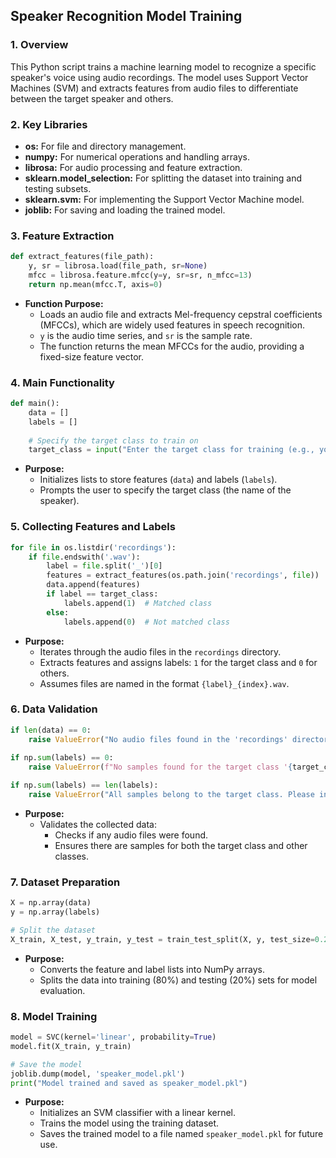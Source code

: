 
## **Speaker Recognition Model Training**

### **1. Overview**
This Python script trains a machine learning model to recognize a specific speaker's voice using audio recordings. The model uses Support Vector Machines (SVM) and extracts features from audio files to differentiate between the target speaker and others.

### **2. Key Libraries**
- **os:** For file and directory management.
- **numpy:** For numerical operations and handling arrays.
- **librosa:** For audio processing and feature extraction.
- **sklearn.model_selection:** For splitting the dataset into training and testing subsets.
- **sklearn.svm:** For implementing the Support Vector Machine model.
- **joblib:** For saving and loading the trained model.

### **3. Feature Extraction**
```python
def extract_features(file_path):
    y, sr = librosa.load(file_path, sr=None)
    mfcc = librosa.feature.mfcc(y=y, sr=sr, n_mfcc=13)
    return np.mean(mfcc.T, axis=0)
```
- **Function Purpose:** 
  - Loads an audio file and extracts Mel-frequency cepstral coefficients (MFCCs), which are widely used features in speech recognition.
  - `y` is the audio time series, and `sr` is the sample rate.
  - The function returns the mean MFCCs for the audio, providing a fixed-size feature vector.

### **4. Main Functionality**
```python
def main():
    data = []
    labels = []
    
    # Specify the target class to train on
    target_class = input("Enter the target class for training (e.g., your name): ")
```
- **Purpose:** 
  - Initializes lists to store features (`data`) and labels (`labels`).
  - Prompts the user to specify the target class (the name of the speaker).

### **5. Collecting Features and Labels**
```python
for file in os.listdir('recordings'):
    if file.endswith('.wav'):
        label = file.split('_')[0]
        features = extract_features(os.path.join('recordings', file))
        data.append(features)
        if label == target_class:
            labels.append(1)  # Matched class
        else:
            labels.append(0)  # Not matched class
```
- **Purpose:** 
  - Iterates through the audio files in the `recordings` directory.
  - Extracts features and assigns labels: `1` for the target class and `0` for others.
  - Assumes files are named in the format `{label}_{index}.wav`.

### **6. Data Validation**
```python
if len(data) == 0:
    raise ValueError("No audio files found in the 'recordings' directory.")
    
if np.sum(labels) == 0:
    raise ValueError(f"No samples found for the target class '{target_class}'. Please ensure you have recordings for this speaker.")

if np.sum(labels) == len(labels):
    raise ValueError("All samples belong to the target class. Please include some unmatched samples for training.")
```
- **Purpose:** 
  - Validates the collected data:
    - Checks if any audio files were found.
    - Ensures there are samples for both the target class and other classes.
  
### **7. Dataset Preparation**
```python
X = np.array(data)
y = np.array(labels)

# Split the dataset
X_train, X_test, y_train, y_test = train_test_split(X, y, test_size=0.2, random_state=42)
```
- **Purpose:** 
  - Converts the feature and label lists into NumPy arrays.
  - Splits the data into training (80%) and testing (20%) sets for model evaluation.

### **8. Model Training**
```python
model = SVC(kernel='linear', probability=True)
model.fit(X_train, y_train)

# Save the model
joblib.dump(model, 'speaker_model.pkl')
print("Model trained and saved as speaker_model.pkl")
```
- **Purpose:** 
  - Initializes an SVM classifier with a linear kernel.
  - Trains the model using the training dataset.
  - Saves the trained model to a file named `speaker_model.pkl` for future use.
